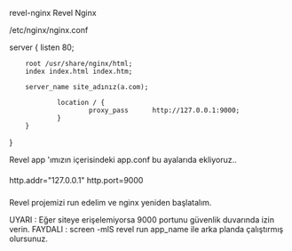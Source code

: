 revel-nginx
Revel Nginx

/etc/nginx/nginx.conf 


server {
        listen 80;

        root /usr/share/nginx/html; 
        index index.html index.htm;

        server_name site_adınız(a.com);

                location / {
                        proxy_pass      http://127.0.0.1:9000;
                }
        }

}


Revel app 'ımızın içerisindeki app.conf bu ayalarıda ekliyoruz..

####

http.addr="127.0.0.1"
http.port=9000

#####

Revel projemizi run edelim ve nginx yeniden başlatalım. 

UYARI : Eğer siteye erişelemiyorsa 9000 portunu güvenlik duvarında izin verin. 
FAYDALI : screen -mlS revel run app_name ile arka planda çalıştırmış olursunuz.
